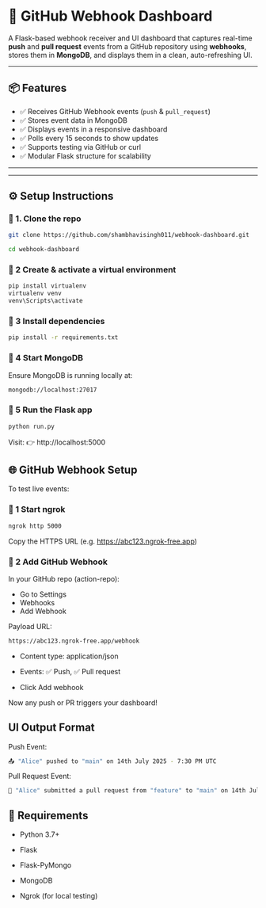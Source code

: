 # 🚀 GitHub Webhook Dashboard

A Flask-based webhook receiver and UI dashboard that captures real-time **push** and **pull request** events from a GitHub repository using **webhooks**, stores them in **MongoDB**, and displays them in a clean, auto-refreshing UI.

---

## 📦 Features

- ✅ Receives GitHub Webhook events (`push` & `pull_request`)
- ✅ Stores event data in MongoDB
- ✅ Displays events in a responsive dashboard
- ✅ Polls every 15 seconds to show updates
- ✅ Supports testing via GitHub or curl
- ✅ Modular Flask structure for scalability

---

---

## ⚙️ Setup Instructions

### 🔹 1. Clone the repo

```bash
git clone https://github.com/shambhavisingh011/webhook-dashboard.git

cd webhook-dashboard

```
### 🔹 2  Create & activate a virtual environment
```bash
pip install virtualenv
virtualenv venv
venv\Scripts\activate
```
### 🔹 3  Install dependencies
```bash
pip install -r requirements.txt
```

### 🔹 4  Start MongoDB
Ensure MongoDB is running locally at:
```bash
mongodb://localhost:27017
```
### 🔹 5  Run the Flask app
```bash
python run.py
```

Visit:
👉 http://localhost:5000

## 🌐 GitHub Webhook Setup

To test live events:

### 🔹 1  Start ngrok
```bash
ngrok http 5000
```
Copy the HTTPS URL (e.g. https://abc123.ngrok-free.app)

### 🔹 2 Add GitHub Webhook

In your GitHub repo (action-repo):

- Go to Settings 
-  Webhooks 
- Add Webhook

Payload URL:
```bash
https://abc123.ngrok-free.app/webhook
```
- Content type: application/json

- Events: ✅ Push, ✅ Pull request

- Click Add webhook

Now any push or PR triggers your dashboard!

## UI Output Format
Push Event:
```bash
📤 "Alice" pushed to "main" on 14th July 2025 - 7:30 PM UTC
```
Pull Request Event:
```bash
🔀 "Alice" submitted a pull request from "feature" to "main" on 14th July 2025 - 7:45 PM UTC
```

## 📌 Requirements

- Python 3.7+

- Flask

- Flask-PyMongo

- MongoDB

- Ngrok (for local testing)
